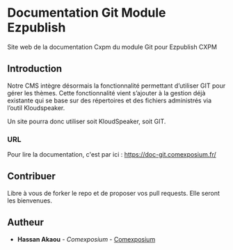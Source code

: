 # Documentation Git Module Ezpublish

Site web de la documentation Cxpm du module Git pour Ezpublish CXPM

## Introduction

Notre CMS intègre désormais la fonctionnalité permettant d’utiliser GIT pour gérer les thèmes. Cette fonctionnalité vient s’ajouter à la gestion déjà existante qui se base sur des répertoires et des fichiers administrés via l’outil Kloudspeaker.

Un site pourra donc utiliser soit KloudSpeaker, soit GIT.

### URL

Pour lire la documentation, c'est par ici : https://doc-git.comexposium.fr/

## Contribuer

Libre à vous de forker le repo et de proposer vos pull requests. Elle seront les bienvenues.

## Autheur

* **Hassan Akaou** - *Comexposium* - [Comexposium](https://www.comexposium.fr)
